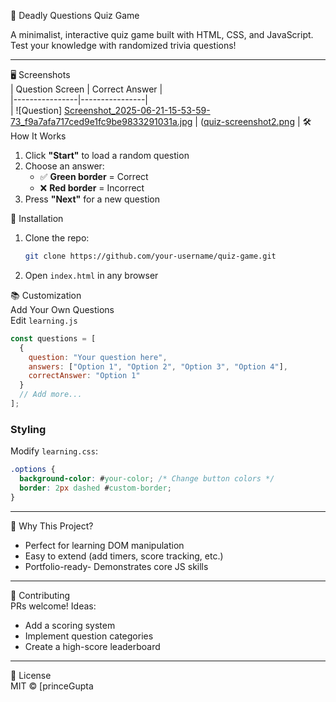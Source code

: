 
 🧠 Deadly Questions Quiz Game  

A minimalist, interactive quiz game built with HTML, CSS, and JavaScript. Test your knowledge with randomized trivia questions!  

---
 🖥️ Screenshots  
| Question Screen | Correct Answer |  
|----------------|----------------|  
| ![Question]
[Screenshot_2025-06-21-15-53-59-73_f9a7afa717ced9e1fc9be9833291031a.jpg](https://github.com/princeGupta131/Quiz-game/blob/main/Screenshot_2025-06-21-15-53-59-73_f9a7afa717ced9e1fc9be9833291031a.jpg) | 
([quiz-screenshot2.png](https://github.com/princeGupta131/Quiz-game/blob/main/Screenshot_2025-06-21-15-54-06-53_f9a7afa717ced9e1fc9be9833291031a.jpg)
| 
 🛠️ How It Works  
1. Click **"Start"** to load a random question  
2. Choose an answer:  
   - ✅ **Green border** = Correct  
   - ❌ **Red border** = Incorrect  
3. Press **"Next"** for a new question  


🚀 Installation  
1. Clone the repo:  
   ```bash
   git clone https://github.com/your-username/quiz-game.git
   ```
2. Open `index.html` in any browser  

📚 Customization  
Add Your Own Questions  
Edit `learning.js`
```javascript
const questions = [
  {
    question: "Your question here",
    answers: ["Option 1", "Option 2", "Option 3", "Option 4"],
    correctAnswer: "Option 1"
  }
  // Add more...
];
```

### Styling  
Modify `learning.css`:  
```css
.options {
  background-color: #your-color; /* Change button colors */
  border: 2px dashed #custom-border; 
}
```

---

🌟 Why This Project?  
- Perfect for learning DOM manipulation  
- Easy to extend (add timers, score tracking, etc.)  
- Portfolio-ready- Demonstrates core JS skills  

---

🤝 Contributing  
PRs welcome! Ideas:  
- Add a scoring system  
- Implement question categories  
- Create a high-score leaderboard  

---

📜 License  
MIT © [princeGupta

